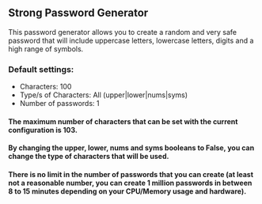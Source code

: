 ## Strong Password Generator
This password generator allows you to create a random and very safe password that will include uppercase letters, lowercase letters, digits and a high range of symbols.

### Default settings:
- Characters: 100
- Type/s of Characters: All (upper|lower|nums|syms)
- Number of passwords: 1

#### The maximum number of characters that can be set with the current configuration is 103.
#### By changing the upper, lower, nums and syms booleans to False, you can change the type of characters that will be used.
#### There is no limit in the number of passwords that you can create (at least not a reasonable number, you can create 1 million passwords in between 8 to 15 minutes depending on your CPU/Memory usage and hardware).
